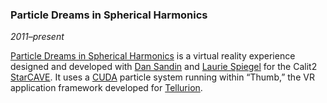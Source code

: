 ### Particle Dreams in Spherical Harmonics

*2011&ndash;present*

[Particle Dreams in Spherical Harmonics][youtube] is a virtual reality experience designed and developed with [Dan Sandin][sandin] and [Laurie Spiegel][spiegel] for the Calit2 [StarCAVE][]. It uses a [CUDA][] particle system running within &ldquo;Thumb,&rdquo; the VR application framework developed for [Tellurion][].

[youtube]:   http://www.youtube.com/watch?v=NDYNZ1Yk_Kk
[sandin]:    http://www.evl.uic.edu/dan/
[spiegel]:   http://www.retiary.org/
[starcave]:  http://www.calit2.net/newsroom/release.php?id=1383
[cuda]:      http://www.nvidia.com/object/cuda_home_new.html
[tellurion]: installations.html#starcave